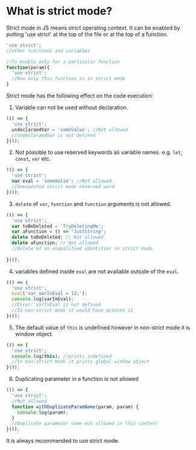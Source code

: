 # What is strict mode?

Strict mode in JS means strict operating context. It can be enabled by putting 'use strict' at the top of the file or at the top of a function.
```js
'use strict';
//other functions and variables

//To enable only for a particular function
function(param){
  'use strict';
  //Now only this function is in strict mode
}
```
Strict mode has the following effect on the code execution:

1. Variable can not be used without declaration.
```js
(() => {
  'use strict';
  undeclaraedVar = 'someValue'; //Not allowed
  //undeclaraedVar is not defined
}());
```

2. Not possible to use reserved keywords as variable names. e.g. `let`, `const`, `var` etc.
```js
(() => {
  'use strict';
  var eval = 'someValie'; //Not allowed
  //Unexpected strict mode reserved word
}());
```
3. `delete` of `var`, `function` and `function` arguments is not allowed.
```js
(() => {
  'use strict';
  var toBeDeleted = 'TryDeletingMe';
  var aFunction = () => 'JustString';
  delete toBeDeleted; // Not allowed
  delete aFunction; // Not allowed
  //Delete of an unqualified identifier in strict mode.
  
}());
```
4. variables defined inside `eval` are not available outside of the `eval`.
```js
(() => {
  'use strict';
  eval('var varInEval = 12;');
  console.log(varInEval);
  //Error: varInEval is not defined
  //In non-strict mode it would have printed 12
}());
```
5. The default value of `this` is undefined however in non-strict mode it is window object.
```js
(() => {
  'use strict';
  console.log(this); //prints indefined
  //In non-strict mode it prints global window object
}());
```
6. Duplicating parameter in a function is not allowed
```js
(() => {
  'use strict';
  //Not allowed
  function withDuplicateParamName(param, param) {
    console.log(param);
  }
  //Duplicate parameter name not allowed in this context
}());
```

It is always recommended to use strict mode.